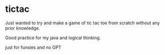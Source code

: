 # tictac
Just wanted to try and make a game of tic tac toe from scratch without any prior knowledge.

Good practice for my java and logical thinking.

just for funsies and no GPT